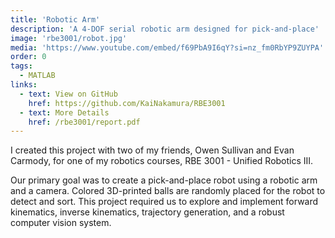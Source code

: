 ```yaml
---
title: 'Robotic Arm'
description: 'A 4-DOF serial robotic arm designed for pick-and-place'
image: 'rbe3001/robot.jpg'
media: 'https://www.youtube.com/embed/f69PbA9I6qY?si=nz_fm0RbYP9ZUYPA'
order: 0
tags:
  - MATLAB
links:
  - text: View on GitHub
    href: https://github.com/KaiNakamura/RBE3001
  - text: More Details
    href: /rbe3001/report.pdf
---
```


I created this project with two of my friends, Owen Sullivan and Evan Carmody, for one of my robotics courses, RBE 3001 - Unified Robotics III.

Our primary goal was to create a pick-and-place robot using a robotic arm and a camera. Colored 3D-printed balls are randomly placed for the robot to detect and sort. This project required us to explore and implement forward kinematics, inverse kinematics, trajectory generation, and a robust computer vision system.
